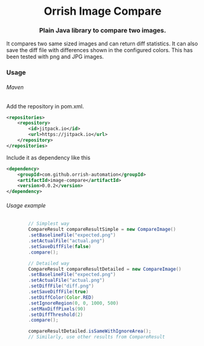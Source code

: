 <h1 align="center">Orrish Image Compare</h1>
<h3 align="center">Plain Java library to compare two images.</h3>

It compares two same sized images and can return diff statistics. It can also save the diff file with differences shown in the configured colors.
This has been tested with png and JPG images.

### Usage
###### Maven
Add the repository in pom.xml.
```xml
<repositories>
    <repository>
        <id>jitpack.io</id>
        <url>https://jitpack.io</url>
    </repository>
</repositories>
```
Include it as dependency like this
```xml
<dependency>
    <groupId>com.github.orrish-automation</groupId>
    <artifactId>image-compare</artifactId>
    <version>0.0.2</version>
</dependency>
```
###### Usage example
```java
        // Simplest way
        CompareResult compareResultSimple = new CompareImage()
        .setBaselineFile("expected.png")
        .setActualFile("actual.png")
        .setSaveDiffFile(false)
        .compare();

        // Detailed way
        CompareResult compareResultDetailed = new CompareImage()
        .setBaselineFile("expected.png")
        .setActualFile("actual.png")
        .setDiffFile("diff.png")
        .setSaveDiffFile(true)
        .setDiffColor(Color.RED)
        .setIgnoreRegion(0, 0, 1000, 500)
        .setMaxDiffPixels(90)
        .setDiffThreshold(2)
        .compare();

        compareResultDetailed.isSameWithIgnoreArea();
        // Similarly, use other results from CompareResult

```

